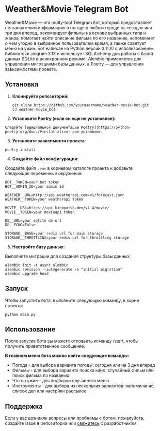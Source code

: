# Weather&Movie Telegram Bot

Weather&Movie — это multy-tool Telegram бот, который предоставляет пользователям информацию о погоде в любом городе на сегодня или три дня вперед, рекомендует фильмы на основе выбранных типа и жанра, помогает найти описание фильма по его названию, напоминает о чем угодно в выбранное пользователем время, а также советует меню на ужин. Бот написан на Python версии 3.11.10 с использованием библиотеки aiogram 3.13 и использует SQLAlchemy для работы с базой данных SQLite в асинхронном режиме. Alembic применяется для управления миграциями базы данных, а Poetry — для управления зависимостями проекта.

## Установка

1. **Клонируйте репозиторий:**

   ```
   git clone https://github.com/yourusername/weather-movie-bot.git
   cd weather-movie_bot
   ```
2. **Установите Poetry (если он еще не установлен):**

```
Следуйте [официальной документации Poetry](https://python-poetry.org/docs/#installation) для установки.
```
3. **Установите зависимости проекта:**
```
poetry install
```
4. **Создайте файл конфигурации:**

Создайте файл `.env` в корневом каталоге проекта и добавьте следующие переменные окружения:
```
BOT__TOKEN=your bot token
BOT__ADMIN_ID=your admin id

WEATHER__URL=http://api.weatherapi.com/v1/forecast.json
WEATHER__TOKEN=your weatherapi token

MOVIE__URL=https://api.kinopoisk.dev/v1.4/movie/
MOVIE__TOKEN=your movieapi token

DB__URL=your sqlite db url
DB__ECHO=False

STORAGE__BASE=your redis url for main storage
STORAGE__THROTTLING=your redis url for throttling storage
```

5. **Настройте базу данных:**

Выполните миграции для создания структуры базы данных:
```
alembic init -t async alembic
alembic revision --autogenerate -m "initial migration"
alembic upgrade head
```

## Запуск
Чтобы запустить бота, выполните следующую команду, в корне проекта:
```
python main.py
```
## Использование
После запуска бота вы можете отправить команду /start, чтобы получить приветственное сообщение.

**В главном меню бота можно найти следующие команды:**
- Погода - для выбора варианта погоды: сегодня или на 3 дня вперед
- Фильмы - для выбора варианта поиска кино: случайный фильм или поиск фильма по названию
- Что на ужин - для подборки случайного меню
- Инструменты - для выбора из нескольких вариантов: напоминание, список дел или настрйки рассылок

## Поддержка
Если у вас возникли вопросы или проблемы с ботом, пожалуйста, создайте issue в репозитории или [свяжитесь](https://t.me/dare_ka) с разработчиком.
